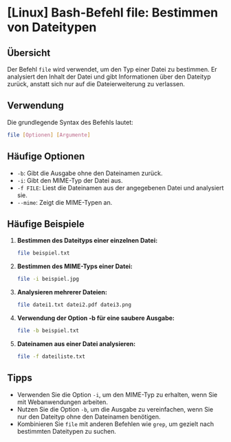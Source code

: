 # [Linux] Bash-Befehl file: Bestimmen von Dateitypen

## Übersicht
Der Befehl `file` wird verwendet, um den Typ einer Datei zu bestimmen. Er analysiert den Inhalt der Datei und gibt Informationen über den Dateityp zurück, anstatt sich nur auf die Dateierweiterung zu verlassen.

## Verwendung
Die grundlegende Syntax des Befehls lautet:

```bash
file [Optionen] [Argumente]
```

## Häufige Optionen
- `-b`: Gibt die Ausgabe ohne den Dateinamen zurück.
- `-i`: Gibt den MIME-Typ der Datei aus.
- `-f FILE`: Liest die Dateinamen aus der angegebenen Datei und analysiert sie.
- `--mime`: Zeigt die MIME-Typen an.

## Häufige Beispiele
1. **Bestimmen des Dateityps einer einzelnen Datei:**
   ```bash
   file beispiel.txt
   ```

2. **Bestimmen des MIME-Typs einer Datei:**
   ```bash
   file -i beispiel.jpg
   ```

3. **Analysieren mehrerer Dateien:**
   ```bash
   file datei1.txt datei2.pdf datei3.png
   ```

4. **Verwendung der Option -b für eine saubere Ausgabe:**
   ```bash
   file -b beispiel.txt
   ```

5. **Dateinamen aus einer Datei analysieren:**
   ```bash
   file -f dateiliste.txt
   ```

## Tipps
- Verwenden Sie die Option `-i`, um den MIME-Typ zu erhalten, wenn Sie mit Webanwendungen arbeiten.
- Nutzen Sie die Option `-b`, um die Ausgabe zu vereinfachen, wenn Sie nur den Dateityp ohne den Dateinamen benötigen.
- Kombinieren Sie `file` mit anderen Befehlen wie `grep`, um gezielt nach bestimmten Dateitypen zu suchen.